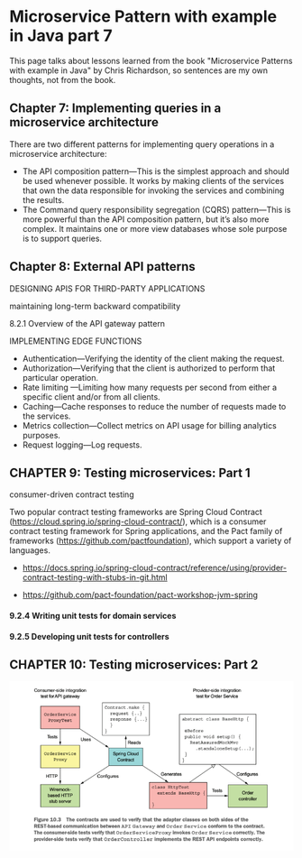 # Microservice Pattern with example in Java part 7

This page talks about lessons learned from the book <span className="layered-style">"Microservice
Patterns with example in Java"</span> by Chris Richardson, so sentences are my own thoughts, not
from the book.
<!--   style="color: #FF6F61;" -->

## Chapter 7: Implementing queries in a microservice architecture

There are two different patterns for implementing query operations in a microservice architecture:

- The API composition pattern—This is the simplest approach and should be used
whenever possible. It works by making clients of the services that own the data
responsible for invoking the services and combining the results.
- The Command query responsibility segregation (CQRS) pattern—This is more powerful than the API composition pattern, but it’s also more complex. It maintains
one or more view databases whose sole purpose is to support queries.

## Chapter 8: External API patterns

DESIGNING APIS FOR THIRD-PARTY APPLICATIONS

maintaining long-term backward compatibility

8.2.1 Overview of the API gateway pattern

IMPLEMENTING EDGE FUNCTIONS

- Authentication—Verifying the identity of the client making the request.
- Authorization—Verifying that the client is authorized to perform that particular
operation.
- Rate limiting —Limiting how many requests per second from either a specific client and/or from all clients.
- Caching—Cache responses to reduce the number of requests made to the services.
- Metrics collection—Collect metrics on API usage for billing analytics purposes.
- Request logging—Log requests.

## CHAPTER 9: Testing microservices: Part 1

consumer-driven contract testing

Two popular contract testing frameworks are Spring Cloud Contract (https://cloud.spring.io/spring-cloud-contract/), which is a consumer contract testing framework
for Spring applications, and the Pact family of frameworks (https://github.com/pactfoundation), which support a variety of languages.

- https://docs.spring.io/spring-cloud-contract/reference/using/provider-contract-testing-with-stubs-in-git.html

- https://github.com/pact-foundation/pact-workshop-jvm-spring

#### 9.2.4 Writing unit tests for domain services

#### 9.2.5 Developing unit tests for controllers

## CHAPTER 10: Testing microservices: Part 2

![img.png](../img/other/contract.png)

















